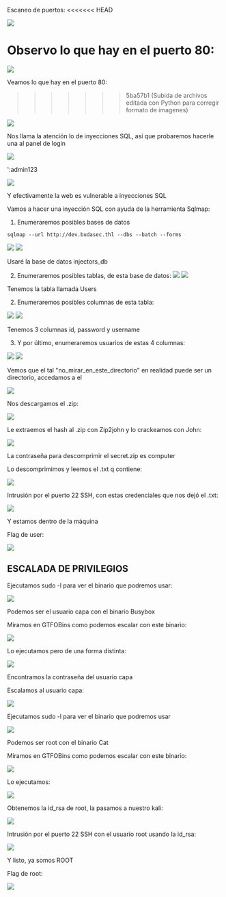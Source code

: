 Escaneo de puertos:
<<<<<<< HEAD

![](../../../Images/Pasted%20image%2020240821204229.png)

Observo lo que hay en el puerto 80:
=======

![](../../../Images/Pasted%20image%2020240821204229.png)

Veamos lo que hay en el puerto 80:
>>>>>>> 5ba57b1 (Subida de archivos editada con Python para corregir formato de imagenes)

![](../../../Images/Pasted%20image%2020240821204337.png)

Nos llama la atención lo de inyecciones SQL, así que probaremos hacerle una al panel de login

![](../../../Images/Pasted%20image%2020240821205017.png)

':admin123

![](../../../Images/Pasted%20image%2020240821205033.png)

Y efectivamente la web es vulnerable a inyecciones SQL

Vamos a hacer una inyección SQL con ayuda de la herramienta Sqlmap:
1. Enumeraremos posibles bases de datos

```
sqlmap --url http://dev.budasec.thl --dbs --batch --forms  
```

![](../../../Images/Pasted%20image%2020240821205609.png)
![](../../../Images/Pasted%20image%2020240821205617.png)

Usaré la base de datos injectors_db

2. Enumeraremos posibles tablas, de esta base de datos:
![](../../../Images/Pasted%20image%2020240821205801.png)
![](../../../Images/Pasted%20image%2020240821205750.png)

Tenemos la tabla llamada Users

2. Enumeraremos posibles columnas de esta tabla:

![](../../../Images/Pasted%20image%2020240821205833.png)
![](../../../Images/Pasted%20image%2020240821210112.png)

Tenemos 3 columnas id, password y username

3. Y por último, enumeraremos usuarios de estas 4 columnas:

![](../../../Images/Pasted%20image%2020240821210209.png)
![](../../../Images/Pasted%20image%2020240821210750.png)

Vemos que el tal "no_mirar_en_este_directorio" en realidad puede ser un directorio, accedamos a el

![](../../../Images/Pasted%20image%2020240821210702.png)

Nos descargamos el .zip:

![](../../../Images/Pasted%20image%2020240821210821.png)

Le extraemos el hash al .zip con Zip2john y lo crackeamos con John:

![](../../../Images/Pasted%20image%2020240821210939.png)

La contraseña para descomprimir el secret.zip es computer

Lo descomprimimos y leemos el .txt q contiene:

![](../../../Images/Pasted%20image%2020240821211020.png)

Intrusión por el puerto 22 SSH, con estas credenciales que nos dejó el .txt:

![](../../../Images/Pasted%20image%2020240821211119.png)

Y estamos dentro de la máquina

Flag de user:

![](../../../Images/Pasted%20image%2020240821211155.png)
## ESCALADA DE PRIVILEGIOS

Ejecutamos sudo -l para ver el binario que podremos usar:

![](../../../Images/Pasted%20image%2020240821211637.png)

Podemos ser el usuario capa con el binario Busybox

Miramos en GTFOBins como podemos escalar con este binario:

![](../../../Images/Pasted%20image%2020240821211621.png)

Lo ejecutamos pero de una forma distinta:

![](../../../Images/Pasted%20image%2020240821211929.png)

Encontramos la contraseña del usuario capa

Escalamos al usuario capa:

![](../../../Images/Pasted%20image%2020240821212001.png)

Ejecutamos sudo -l para ver el binario que podremos usar 

![](../../../Images/Pasted%20image%2020240821212019.png)

Podemos ser root con el binario Cat

Miramos en GTFOBins como podemos escalar con este binario:

![](../../../Images/Pasted%20image%2020240821212053.png)

Lo ejecutamos:

![](../../../Images/Pasted%20image%2020240821212144.png)

Obtenemos la id_rsa de root, la pasamos a nuestro kali:

![](../../../Images/Pasted%20image%2020240821212235.png)

Intrusión por el puerto 22 SSH con el usuario root usando la id_rsa:

![](../../../Images/Pasted%20image%2020240821212316.png)

Y listo, ya somos ROOT

Flag de root:

![](../../../Images/Pasted%20image%2020240821212348.png)
